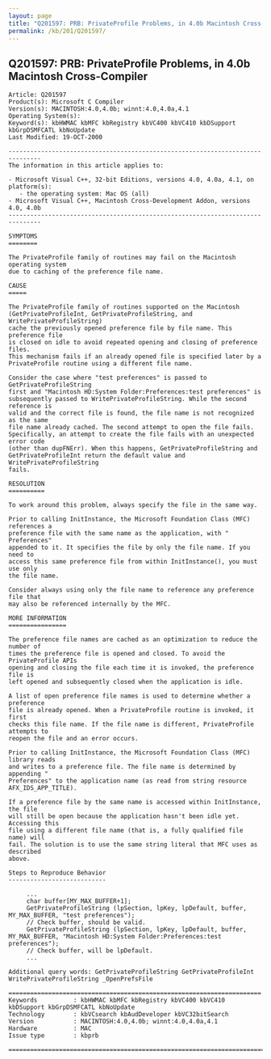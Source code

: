 ```yaml
---
layout: page
title: "Q201597: PRB: PrivateProfile Problems, in 4.0b Macintosh Cross-Compiler"
permalink: /kb/201/Q201597/
---
```


## Q201597: PRB: PrivateProfile Problems, in 4.0b Macintosh Cross-Compiler

	Article: Q201597
	Product(s): Microsoft C Compiler
	Version(s): MACINTOSH:4.0,4.0b; winnt:4.0,4.0a,4.1
	Operating System(s): 
	Keyword(s): kbHWMAC kbMFC kbRegistry kbVC400 kbVC410 kbDSupport kbGrpDSMFCATL kbNoUpdate
	Last Modified: 19-OCT-2000
	
	-------------------------------------------------------------------------------
	The information in this article applies to:
	
	- Microsoft Visual C++, 32-bit Editions, versions 4.0, 4.0a, 4.1, on platform(s):
	   - the operating system: Mac OS (all) 
	- Microsoft Visual C++, Macintosh Cross-Development Addon, versions 4.0, 4.0b 
	-------------------------------------------------------------------------------
	
	SYMPTOMS
	========
	
	The PrivateProfile family of routines may fail on the Macintosh operating system
	due to caching of the preference file name.
	
	CAUSE
	=====
	
	The PrivateProfile family of routines supported on the Macintosh
	(GetPrivateProfileInt, GetPrivateProfileString, and WritePrivateProfileString)
	cache the previously opened preference file by file name. This preference file
	is closed on idle to avoid repeated opening and closing of preference files.
	This mechanism fails if an already opened file is specified later by a
	PrivateProfile routine using a different file name.
	
	Consider the case where "test preferences" is passed to GetPrivateProfileString
	first and "Macintosh HD:System Folder:Preferences:test preferences" is
	subsequently passed to WritePrivateProfileString. While the second reference is
	valid and the correct file is found, the file name is not recognized as the same
	file name already cached. The second attempt to open the file fails.
	Specifically, an attempt to create the file fails with an unexpected error code
	(other than dupFNErr). When this happens, GetPrivateProfileString and
	GetPrivateProfileInt return the default value and WritePrivateProfileString
	fails.
	
	RESOLUTION
	==========
	
	To work around this problem, always specify the file in the same way.
	
	Prior to calling InitInstance, the Microsoft Foundation Class (MFC) references a
	preference file with the same name as the application, with " Preferences"
	appended to it. It specifies the file by only the file name. If you need to
	access this same preference file from within InitInstance(), you must use only
	the file name.
	
	Consider always using only the file name to reference any preference file that
	may also be referenced internally by the MFC.
	
	MORE INFORMATION
	================
	
	The preference file names are cached as an optimization to reduce the number of
	times the preference file is opened and closed. To avoid the PrivateProfile APIs
	opening and closing the file each time it is invoked, the preference file is
	left opened and subsequently closed when the application is idle.
	
	A list of open preference file names is used to determine whether a preference
	file is already opened. When a PrivateProfile routine is invoked, it first
	checks this file name. If the file name is different, PrivateProfile attempts to
	reopen the file and an error occurs.
	
	Prior to calling InitInstance, the Microsoft Foundation Class (MFC) library reads
	and writes to a preference file. The file name is determined by appending "
	Preferences" to the application name (as read from string resource
	AFX_IDS_APP_TITLE).
	
	If a preference file by the same name is accessed within InitInstance, the file
	will still be open because the application hasn't been idle yet. Accessing this
	file using a different file name (that is, a fully qualified file name) will
	fail. The solution is to use the same string literal that MFC uses as described
	above.
	
	Steps to Reproduce Behavior
	---------------------------
	
	     ...
	     char buffer[MY_MAX_BUFFER+1];
	     GetPrivateProfileString (lpSection, lpKey, lpDefault, buffer, MY_MAX_BUFFER, "test preferences");
	     // Check buffer, should be valid.
	     GetPrivateProfileString (lpSection, lpKey, lpDefault, buffer, MY_MAX_BUFFER, "Macintosh HD:System Folder:Preferences:test preferences");
	     // Check buffer, will be lpDefault.
	     ...
	
	Additional query words: GetPrivateProfileString GetPrivateProfileInt WritePrivateProfileString _OpenPrefsFile
	
	======================================================================
	Keywords          : kbHWMAC kbMFC kbRegistry kbVC400 kbVC410 kbDSupport kbGrpDSMFCATL kbNoUpdate 
	Technology        : kbVCsearch kbAudDeveloper kbVC32bitSearch
	Version           : MACINTOSH:4.0,4.0b; winnt:4.0,4.0a,4.1
	Hardware          : MAC
	Issue type        : kbprb
	
	=============================================================================
	
